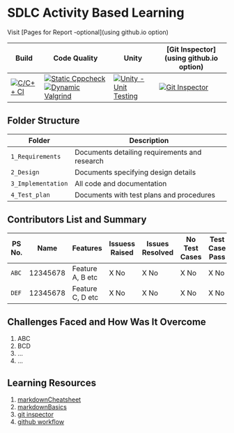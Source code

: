 # SDLC Activity Based Learning

Visit [Pages for Report -optional](using github.io option)

Build | Code Quality | Unity | [Git Inspector](using github.io option)
------|----------|-------|--------------
[![C/C++ CI](https://github.com/vivek28121997/256217_Mini_Project_StepIn_LTTS/actions/workflows/c-cpp.yml/badge.svg)](https://github.com/vivek28121997/256217_Mini_Project_StepIn_LTTS/actions/workflows/c-cpp.yml) | [![Static Cppcheck](https://github.com/vivek28121997/256217_Mini_Project_StepIn_LTTS/actions/workflows/cppcheck.yml/badge.svg)](https://github.com/vivek28121997/256217_Mini_Project_StepIn_LTTS/actions/workflows/cppcheck.yml) [![Dynamic Valgrind](https://github.com/vivek28121997/256217_Mini_Project_StepIn_LTTS/actions/workflows/CodeQuality_Dynamic.yml/badge.svg)](https://github.com/vivek28121997/256217_Mini_Project_StepIn_LTTS/actions/workflows/CodeQuality_Dynamic.yml)| [![Unity - Unit Testing](https://github.com/vivek28121997/256217_Mini_Project_StepIn_LTTS/actions/workflows/unity.yml/badge.svg)](https://github.com/vivek28121997/256217_Mini_Project_StepIn_LTTS/actions/workflows/unity.yml)| [![Git Inspector](https://github.com/vivek28121997/256217_Mini_Project_StepIn_LTTS/actions/workflows/gitinspector.yml/badge.svg)](https://github.com/vivek28121997/256217_Mini_Project_StepIn_LTTS/actions/workflows/gitinspector.yml)


## Folder Structure
Folder             | Description
-------------------| -----------------------------------------
`1_Requirements`   | Documents detailing requirements and research
`2_Design`         | Documents specifying design details
`3_Implementation` | All code and documentation
`4_Test_plan`      | Documents with test plans and procedures

## Contributors List and Summary

PS No. |  Name   |    Features    | Issuess Raised |Issues Resolved|No Test Cases|Test Case Pass
-------|---------|----------------|----------------|---------------|-------------|--------------
`ABC` | 12345678  | Feature A, B etc    | X No     | X No   |X No   |X No     
`DEF` | 12345678  | Feature C, D etc    | X No     | X No   |X No   |X No     

## Challenges Faced and How Was It Overcome

1. ABC
2. BCD
3. ...
4. ...

## Learning Resources
1. [markdownCheatsheet](https://github.com/adam-p/markdown-here/wiki/Markdown-Cheatsheet)
2. [markdownBasics](https://guides.github.com/features/mastering-markdown/)
3. [git inspector](https://github.com/ejwa/gitinspector.git)
4. [github workflow](https://docs.github.com/en/actions/learn-github-action)

